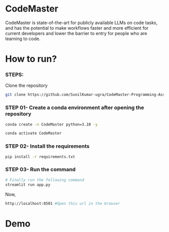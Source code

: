 # CodeMaster
CodeMaster is state-of-the-art for publicly available LLMs on code tasks, and has the potential to make workflows faster and more efficient for current developers and lower the barrier to entry for people who are learning to code.

# How to run?
### STEPS:

Clone the repository

```bash
git clone https://github.com/SunilKumar-ugra/CodeMaster-Programming-Assistant.git
```
### STEP 01- Create a conda environment after opening the repository

```bash
conda create -n CodeMaster python=3.10 -y
```

```bash
conda activate CodeMaster
```


### STEP 02- Install the requirements
```bash
pip install -r requirements.txt
```

### STEP 03- Run the command    
```bash 
# Finally run the following command
streamlit run app.py
```

Now,
```bash
http://localhost:8501 #Open this url in the browser
```

# Demo

